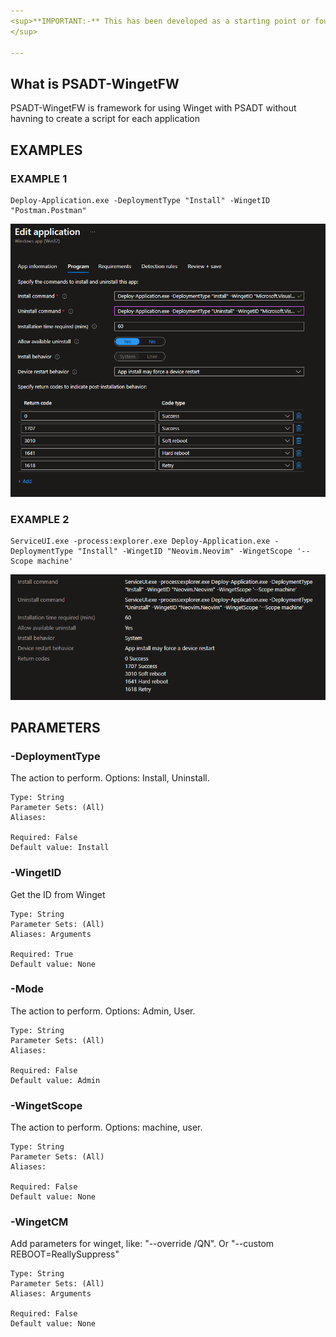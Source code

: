 ```yaml
---
<sup>**IMPORTANT:-** This has been developed as a starting point or foundation and is not necessarily considered "complete". It is being made available to allow learning, development, and knowledge-sharing amongst communities.<br>
</sup>

---
```


## What is PSADT-WingetFW

PSADT-WingetFW is framework for using Winget with PSADT without havning to create a script for each application
## EXAMPLES
### EXAMPLE 1
```
Deploy-Application.exe -DeploymentType "Install" -WingetID "Postman.Postman"
```

![alt text](https://github.com/kriskristensen3/PSADT-WingetFW/blob/main/Images/exampleInstallCommand01.png?raw=true)
### EXAMPLE 2
```
ServiceUI.exe -process:explorer.exe Deploy-Application.exe -DeploymentType "Install" -WingetID "Neovim.Neovim" -WingetScope '--Scope machine'
```
![alt text](https://github.com/kriskristensen3/PSADT-WingetFW/blob/main/Images/exampleInstallCommand02.png?raw=true)

## PARAMETERS
### -DeploymentType
The action to perform. Options: Install, Uninstall.
```
Type: String
Parameter Sets: (All)
Aliases:

Required: False
Default value: Install
```

### -WingetID
Get the ID from Winget
```
Type: String
Parameter Sets: (All)
Aliases: Arguments

Required: True
Default value: None
```

### -Mode
The action to perform. Options: Admin, User.
```
Type: String
Parameter Sets: (All)
Aliases:

Required: False
Default value: Admin
```

### -WingetScope
The action to perform. Options: machine, user.
```
Type: String
Parameter Sets: (All)
Aliases:

Required: False
Default value: None
```

### -WingetCM
Add parameters for winget, like: "--override /QN". Or "--custom REBOOT=ReallySuppress"
```
Type: String
Parameter Sets: (All)
Aliases: Arguments

Required: False
Default value: None
```
